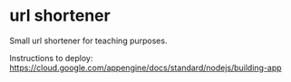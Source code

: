 # url shortener
Small url shortener for teaching purposes.

Instructions to deploy: https://cloud.google.com/appengine/docs/standard/nodejs/building-app

